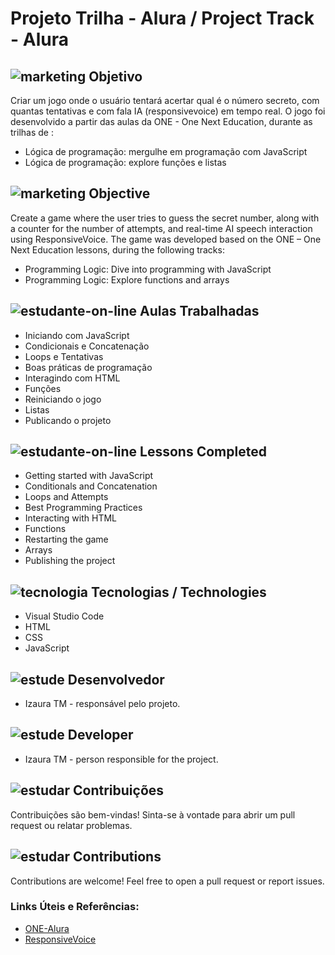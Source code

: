 # Projeto Trilha - Alura / Project Track - Alura

##  ![marketing](https://github.com/user-attachments/assets/427265f3-e3fc-4b0b-a74c-af0479de6693) Objetivo
Criar um jogo onde o usuário tentará acertar qual é o número secreto, com quantas tentativas e com fala IA (responsivevoice) em tempo real. O jogo foi desenvolvido a partir das aulas da ONE - One Next Education,
durante as trilhas de : 
* Lógica de programação: mergulhe em programação com JavaScript
* Lógica de programação: explore funções e listas
## ![marketing](https://github.com/user-attachments/assets/427265f3-e3fc-4b0b-a74c-af0479de6693) Objective
Create a game where the user tries to guess the secret number, along with a counter for the number of attempts, and real-time AI speech interaction using ResponsiveVoice. The game was developed based on the ONE – One Next Education lessons, during the following tracks:
* Programming Logic: Dive into programming with JavaScript
* Programming Logic: Explore functions and arrays
 ## ![estudante-on-line](https://github.com/user-attachments/assets/b4214436-22d0-4153-9f4e-75497979ba3d) Aulas Trabalhadas
* Iniciando com JavaScript
* Condicionais e Concatenação
* Loops e Tentativas
* Boas práticas de programação
* Interagindo com HTML
* Funções
* Reiniciando o jogo
* Listas
* Publicando o projeto 

## ![estudante-on-line](https://github.com/user-attachments/assets/82482a78-0dd5-4edc-93b9-94916e16ad1f) Lessons Completed
 * Getting started with JavaScript
 * Conditionals and Concatenation
 * Loops and Attempts
 * Best Programming Practices
 * Interacting with HTML
 * Functions
 * Restarting the game
 * Arrays
 * Publishing the project 


## ![tecnologia](https://github.com/user-attachments/assets/b8ed55c1-a49c-4b8f-aca5-90000217d1e6) Tecnologias / Technologies
- Visual Studio Code
- HTML
- CSS
- JavaScript
  
## ![estude](https://github.com/user-attachments/assets/f2f58f4e-c422-49af-8d03-67dfa175a54a) Desenvolvedor
* Izaura TM - responsável pelo projeto.
## ![estude](https://github.com/user-attachments/assets/01dbef2e-88cd-445d-88c4-96fc29c9a45c) Developer
* Izaura TM - person responsible for the project.

## ![estudar](https://github.com/user-attachments/assets/f6c093a1-7bf0-4bc9-978c-ee9f542de545) Contribuições
Contribuições são bem-vindas! Sinta-se à vontade para abrir um pull request ou relatar problemas. 
 
## ![estudar](https://github.com/user-attachments/assets/669a01dd-8cdb-4fa9-aeee-5526f14ed045) Contributions
Contributions are welcome! Feel free to open a pull request or report issues.  

### Links Úteis e Referências: 
- [ONE-Alura](https://cursos.alura.com.br/)
- [ResponsiveVoice](https://responsivevoice.org/)
 
